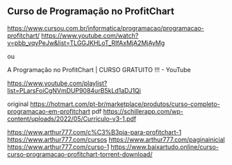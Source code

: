 ## Curso de Programação no ProfitChart
https://www.cursou.com.br/informatica/programacao/programacao-profitchart/
https://www.youtube.com/watch?v=pbb_vqyPeJw&list=TLGGJKHLoT_RIfAxMjA2MjAyMg

ou

A Programação no ProfitChart | CURSO GRATUITO !!! - YouTube

https://www.youtube.com/playlist?list=PLarsFoiCgNVmDUP9084urB5kLd1aDJ1Qi

original
https://hotmart.com/pt-br/marketplace/produtos/curso-completo-programacao-em-profitchart
pdf
https://schillerapp.com/wp-content/uploads/2022/05/Curriculo-v3-1.pdf


https://www.arthur777.com/c%C3%B3pia-para-profitchart-1
https://www.arthur777.com/cursos
https://www.arthur777.com/paginainicial
https://www.arthur777.com/curso-1
https://www.baixartudo.online/curso-curso-programacao-profitchart-torrent-download/







